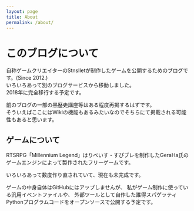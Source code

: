 ```yaml
---
layout: page
title: About
permalink: /about/
---
```


# このブログについて
自称ゲームクリエイターのStnslletが制作したゲームを公開するためのブログです。(Since 2012.)  
いろいろあって別のブログサービスから移動しました。  
2018年に完全移行する予定です。

前のブログの一部の~~黒歴史~~講座等はある程度再掲するはずです。  
そういえばここにはWikiの機能もあるみたいなのでそちらにて掲載される可能性もあると思います。

## ゲームについて
RTSRPG「Millennium Legend」はりべいす・すぴブレを制作したGeraHa氏のゲームエンジンによって製作されたフリーゲームです。

いろいろあって数度作り直されていて、現在も未完成です。

ゲームの中身自体はGitHubにはアップしませんが、
私がゲーム制作に使っている汎用イベントファイルや、
外部ツールとして自作した誰得スパゲッティPythonプログラムコードをオープンソースで公開する予定です。
